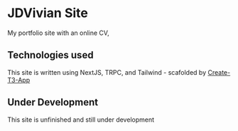 # JDVivian Site

My portfolio site with an online CV,

## Technologies used

This site is written using NextJS, TRPC, and Tailwind - scafolded by [Create-T3-App](https://create.t3.gg/)

## Under Development

This site is unfinished and still under development
